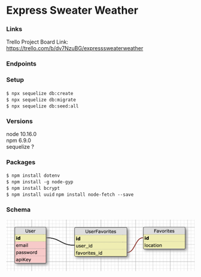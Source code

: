 # Express Sweater Weather

### Links
Trello Project Board Link: https://trello.com/b/dv7NzuBG/expresssweaterweather

### Endpoints

### Setup
`$ npx sequelize db:create`  
`$ npx sequelize db:migrate`  
`$ npx sequelize db:seed:all`  

### Versions
node 10.16.0  
npm 6.9.0  
sequelize ?

### Packages
`$ npm install dotenv`  
`$ npm install -g node-gyp`  
`$ npm install bcrypt`   
`$ npm install uuid`
`npm install node-fetch --save`

### Schema
![schema](schema.png)
